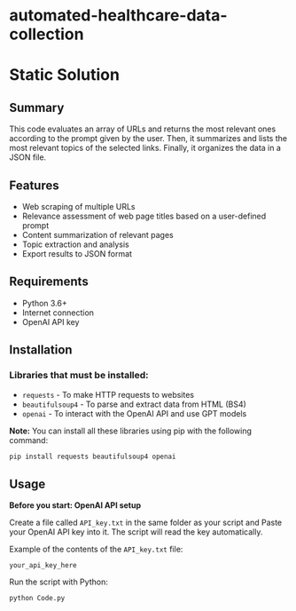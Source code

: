 # automated-healthcare-data-collection
# Static Solution

## Summary
This code evaluates an array of URLs and returns the most relevant ones according to the prompt given by the user. Then, it summarizes and lists the most relevant topics of the selected links. Finally, it organizes the data in a JSON file.

## Features
- Web scraping of multiple URLs
- Relevance assessment of web page titles based on a user-defined prompt
- Content summarization of relevant pages
- Topic extraction and analysis
- Export results to JSON format

## Requirements
- Python 3.6+
- Internet connection
- OpenAI API key

## Installation
### Libraries that must be installed:
- `requests` - To make HTTP requests to websites
- `beautifulsoup4` - To parse and extract data from HTML (BS4)
- `openai` - To interact with the OpenAI API and use GPT models

**Note:** You can install all these libraries using pip with the following command:
```bash
pip install requests beautifulsoup4 openai
```

## Usage

**Before you start: OpenAI API setup**

Create a file called `API_key.txt` in the same folder as your script and Paste your OpenAI API key into it. The script will read the key automatically.

Example of the contents of the `API_key.txt` file:
```
your_api_key_here
```

Run the script with Python:
```bash
python Code.py
```
